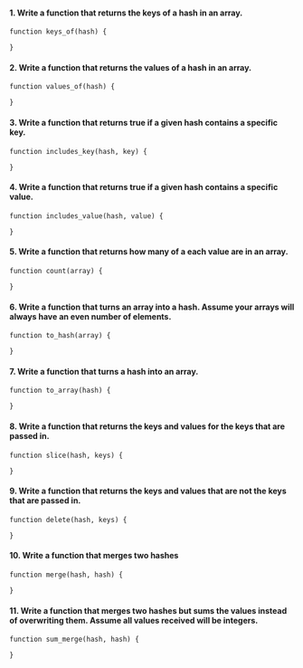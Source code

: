 #### 1. Write a function that returns the keys of a hash in an array.

```
function keys_of(hash) {

}
```

#### 2. Write a function that returns the values of a hash in an array.

```
function values_of(hash) {

}
```

#### 3. Write a function that returns true if a given hash contains a specific key.

```
function includes_key(hash, key) {

}
```

#### 4. Write a function that returns true if a given hash contains a specific value.

```
function includes_value(hash, value) {

}
```

#### 5. Write a function that returns how many of a each value are in an array.

```
function count(array) {

}
```

#### 6. Write a function that turns an array into a hash. Assume your arrays will always have an even number of elements.

```
function to_hash(array) {

}
```

#### 7. Write a function that turns a hash into an array.

```
function to_array(hash) {

}
```

#### 8. Write a function that returns the keys and values for the keys that are passed in.

```
function slice(hash, keys) {

}
```

#### 9. Write a function that returns the keys and values that are not the keys that are passed in.

```
function delete(hash, keys) {

}
```

#### 10. Write a function that merges two hashes

```
function merge(hash, hash) {

}
```

#### 11. Write a function that merges two hashes but sums the values instead of overwriting them. Assume all values received will be integers.

```
function sum_merge(hash, hash) {

}
```

